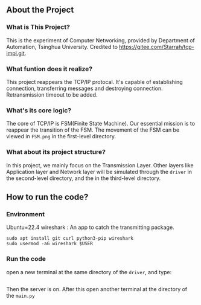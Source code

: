 ## About the Project

### What is This Project?

This is the experiment of Computer Networking, provided by Department of Automation, Tsinghua University. Credited to https://gitee.com/Starrah/tcp-impl.git.

### What funtion does it realize?

This project reappears the TCP/IP protocal. It's capable of establishing connection, transferring messages and destroying connection. Retransmission timeout to be added.

### What's its core logic?

The core of TCP/IP is FSM(Finite State Machine). Our essential mission is to reappear the transition of the FSM. The movement of the FSM can be viewed in `FSM.png` in the first-level directory.

### What about its project structure?

In this project, we mainly focus on the Transmission Layer. Other layers like Application layer and Network layer will be simulated through the `driver` in the second-level directory, and the <api> in the third-level directory. 

## How to run the code?

### Environment

Ubuntu=22.4
wireshark : An app to catch the transmitting package.
```
sudo apt install git curl python3-pip wireshark
sudo usermod -aG wireshark $USER
```

### Run the code

open a new terminal at the same directory of the `driver`, and type:
```sudo ./driver
```
Then the server is on.
After this open another terminal at the directory of the `main.py`

```python main.py
```